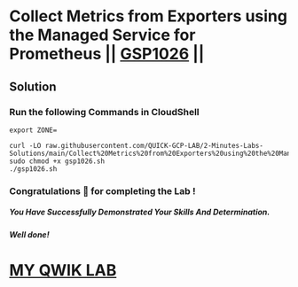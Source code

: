 # Collect Metrics from Exporters using the Managed Service for Prometheus || [GSP1026](https://www.cloudskillsboost.google/course_templates/783/labs/408510) ||

## Solution

### Run the following Commands in CloudShell
```
export ZONE=
```
```
curl -LO raw.githubusercontent.com/QUICK-GCP-LAB/2-Minutes-Labs-Solutions/main/Collect%20Metrics%20from%20Exporters%20using%20the%20Managed%20Service%20for%20Prometheus/gsp1026.sh
sudo chmod +x gsp1026.sh
./gsp1026.sh
```
### Congratulations 🎉 for completing the Lab !

##### *You Have Successfully Demonstrated Your Skills And Determination.*

#### *Well done!*

# [MY QWIK LAB](https://www.youtube.com/@MyQwiklab)

